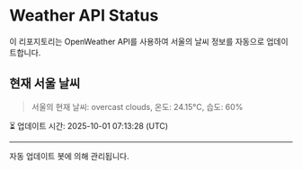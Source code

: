 
# Weather API Status

이 리포지토리는 OpenWeather API를 사용하여 서울의 날씨 정보를 자동으로 업데이트합니다.

## 현재 서울 날씨
> 서울의 현재 날씨: overcast clouds, 온도: 24.15°C, 습도: 60%

⏳ 업데이트 시간: 2025-10-01 07:13:28 (UTC)

---
자동 업데이트 봇에 의해 관리됩니다.
